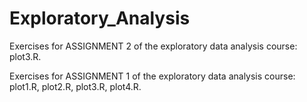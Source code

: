 Exploratory_Analysis
====================


Exercises for ASSIGNMENT 2 of the exploratory data analysis course: plot3.R.

Exercises for ASSIGNMENT 1 of the exploratory data analysis course: plot1.R, plot2.R, plot3.R, plot4.R.





